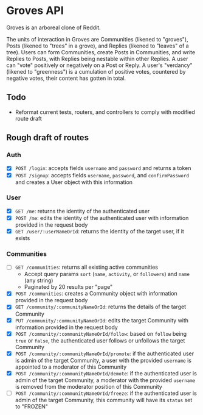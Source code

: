 # Groves API
Groves is an arboreal clone of Reddit.

The units of interaction in Groves are Communities (likened to "groves"), Posts (likened to "trees" in a grove), and Replies (likened to "leaves" of a tree). Users can form Communities, create Posts in Communities, and write Replies to Posts, with Replies being nestable within other Replies. A user can "vote" positively or negatively on a Post or Reply. A user's "verdancy" (likened to "greenness") is a cumulation of positive votes, countered by negative votes, their content has gotten in total.

## Todo
- Reformat current tests, routers, and controllers to comply with modified route draft

## Rough draft of routes
### Auth
- [x] `POST /login`: accepts fields `username` and `password` and returns a token
- [x] `POST /signup`: accepts fields `username`, `password`, and `confirmPassword` and creates a User object with this information
### User
- [x] `GET /me`: returns the identity of the authenticated user
- [x] `POST /me`: edits the identity of the authenticated user with information provided in the request body
- [x] `GET /user/:userNameOrId`: returns the identity of the target user, if it exists
### Communities
- [ ] `GET /communities`: returns all existing active communities
  - Accept query params `sort` (`name`, `activity`, or `followers`) and `name` (any string)
  - Paginated by 20 results per "page"
- [x] `POST /communities`: creates a Community object with information provided in the request body
- [x] `GET /community/:communityNameOrId`: returns the details of the target Community
- [x] `PUT /community/:communityNameOrId`: edits the target Community with information provided in the request body
- [x] `POST /community/:communityNameOrId/follow`: based on `follow` being `true` or `false`, the authenticated user follows or unfollows the target Community
- [x] `POST /community/:communityNameOrId/promote`: if the authenticated user is admin of the target Community, a user with the provided `username` is appointed to a moderator of this Community
- [x] `POST /community/:communityNameOrId/demote`: if the authenticated user is admin of the target Community, a moderator with the provided `username` is removed from the moderator position of this Community
- [ ] `POST /community/:communityNameOrId/freeze`: if the authenticated user is admin of the target Community, this community will have its `status` set to "FROZEN"
<!-- ### Posts
- [ ] `GET /community/:communityNameOrId/posts`: shows all existing unhidden posts under this Community, filters using query params `name` and `sort` (Community moderators can see hidden posts)
- [ ] `POST /community/:communityNameOrId/posts`: accepts field `title` and `content` and creates a Post object under this Community with this information
- [ ] `GET /post/:postId`: shows a post (if not hidden) and its details
- [ ] `PUT /post/:postId`: accepts field `title` and `content` and edits the Post object with this information
- [ ] `POST /post/:postId/status`: toggles status of Post between
- - `ACTIVE`: can be replied to by anyone, voted by anyone, edited by author and moderators
- - `FROZEN`: can be replied to by moderators, not voted, edited by moderators
- - `HIDDEN`: same as `FROZEN` but cannot be seen by anyone except moderation
- [ ] `POST /post/:postId/vote`: accepts field `up` as boolean and increments Post's `upvote` or `downvote` count with this information
### Comments
- [ ] `GET /post/:postId/comments`: shows all existing comments under this Post, sort using query params `sort` (hidden posts are rendered as "hidden")
- [ ] `POST /post/:postId/comments`: accepts fields `content` and `parent` and creates a new Comment object as child under targeted Comment or under root of Post
- [ ] `GET /comment/:commentId`: shows all details of a comment
- [ ] `POST /comment/:commentId/status`: toggles status of Comment between
- - `ACTIVE`: can be replied to by anyone, voted by anyone
- - `FROZEN`: cannot be replied to or voted
- - `HIDDEN`: same as `FROZEN` but cannot be seen by anyone except moderation
- [ ] `POST /comment/:commentId/vote`: accepts field `up` as boolean and increments Comment's `upvote` or `downvote` count with this information -->